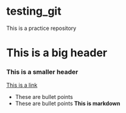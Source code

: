# testing_git
This is a practice repository
# This is a big header
### This is a smaller header
[This is a link](https://codingnomads.co)
- These are bullet points
- These are bullet points
**This is markdown**
